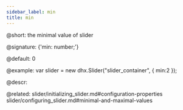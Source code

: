 ```yaml
---
sidebar_label: min
title: min
---          
```


@short: the minimal value of slider

@signature: {'min: number;'}

@default: 0

@example: 
var slider = new dhx.Slider("slider_container", { 
    min:2
});


@descr: 


@related: slider/initializing_slider.md#configuration-properties
slider/configuring_slider.md#minimal-and-maximal-values
